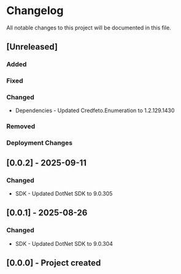 ﻿# Changelog
All notable changes to this project will be documented in this file.

<!--
Please ADD ALL Changes to the UNRELEASED SECTION and not a specific release
-->

## [Unreleased]
### Added
### Fixed
### Changed
- Dependencies - Updated Credfeto.Enumeration to 1.2.129.1430
### Removed
### Deployment Changes

<!--
Releases that have at least been deployed to staging, BUT NOT necessarily released to live.  Changes should be moved from [Unreleased] into here as they are merged into the appropriate release branch
-->
## [0.0.2] - 2025-09-11
### Changed
- SDK - Updated DotNet SDK to 9.0.305

## [0.0.1] - 2025-08-26
### Changed
- SDK - Updated DotNet SDK to 9.0.304

## [0.0.0] - Project created